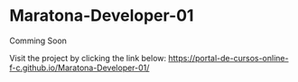 # Maratona-Developer-01
Comming Soon



Visit the project by clicking the link below: https://portal-de-cursos-online-f-c.github.io/Maratona-Developer-01/
